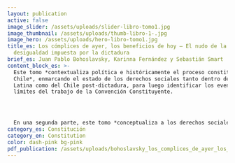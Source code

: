 ```yaml
---
layout: publication
active: false
image_slider: /assets/uploads/slider-libro-tomo1.jpg
image_thumbnail: /assets/uploads/thumb-libro-1-.jpg
image_hero: /assets/uploads/hero-libro-tomo1.jpg
title_es: Los cómplices de ayer, los beneficios de hoy – El nudo de la
  desigualdad impuesta por la dictadura
brief_es: Juan Pablo Bohoslavsky, Karinna Fernández y Sebastián Smart
content_block_es: >-
  Este tomo *contextualiza política e históricamente el proceso constituyente en
  Chile*, enmarcando el estado de los derechos sociales tanto dentro de América
  Latina como del Chile post-dictadura, para luego identificar los eventuales
  límites del trabajo de la Convención Constituyente.




  En una segunda parte, este tomo *conceptualiza a los derechos sociales dentro de un espectro más amplio de los derechos humanos*, enfatizando la indivisibilidad e interdependencia que existe entre todos ellos (y por consiguiente desmitificando su comprensión como derechos de segunda generación) y la necesidad de adoptar medidas afirmativas en algunos casos para lograr la igualdad sustantiva. Además, esta sección resalta algunas particularidades de los derechos sociales como la posibilidad de implementación progresiva de aquellas partes de los derechos que no corresponden al contenido mínimo (de ejecución inmediata), la prohibición de regresividad en los sucesivas reformas que se orienten a garantizar derechos sociales y el rol fundamental que juega la política fiscal en la protección de estos derechos en el contexto constitucional.
category_es: Constitución
category_en: Constitution
color: dash-pink bg-pink
pdf_publication: /assets/uploads/bohoslavsky_los_complices_de_ayer_los_beneficios_de_hoy.pdf
---
```

